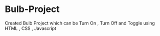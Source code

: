 # Bulb-Project
Created Bulb Project which can be Turn On , Turn Off and Toggle using HTML , CSS , Javascript
